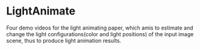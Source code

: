 # LightAnimate
Four demo videos for the light animating paper, which amis to estimate and change the light configurations(color and light positions) of the input image scene, thus to produce light animation results.
